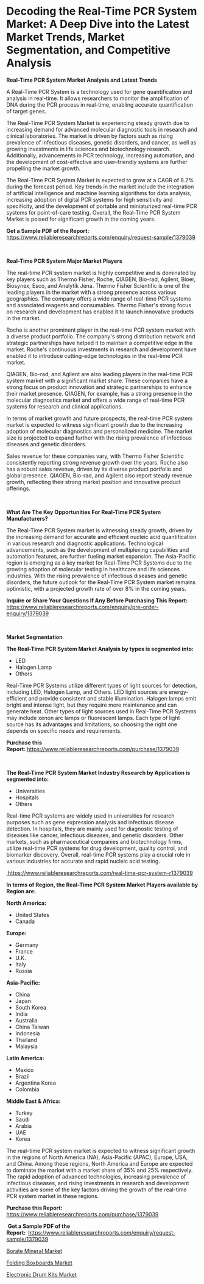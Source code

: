 <p><h1>Decoding the Real-Time PCR System Market: A Deep Dive into the Latest Market Trends, Market Segmentation, and Competitive Analysis</h1></p><p><strong>Real-Time PCR System Market Analysis and Latest Trends</strong></p>
<p><p>A Real-Time PCR System is a technology used for gene quantification and analysis in real-time. It allows researchers to monitor the amplification of DNA during the PCR process in real-time, enabling accurate quantification of target genes.</p><p>The Real-Time PCR System Market is experiencing steady growth due to increasing demand for advanced molecular diagnostic tools in research and clinical laboratories. The market is driven by factors such as rising prevalence of infectious diseases, genetic disorders, and cancer, as well as growing investments in life sciences and biotechnology research. Additionally, advancements in PCR technology, increasing automation, and the development of cost-effective and user-friendly systems are further propelling the market growth.</p><p>The Real-Time PCR System Market is expected to grow at a CAGR of 8.2% during the forecast period. Key trends in the market include the integration of artificial intelligence and machine learning algorithms for data analysis, increasing adoption of digital PCR systems for high sensitivity and specificity, and the development of portable and miniaturized real-time PCR systems for point-of-care testing. Overall, the Real-Time PCR System Market is poised for significant growth in the coming years.</p></p>
<p><strong>Get a Sample PDF of the Report:&nbsp;</strong> <a href="https://www.reliableresearchreports.com/enquiry/request-sample/1379039">https://www.reliableresearchreports.com/enquiry/request-sample/1379039</a></p>
<p>&nbsp;</p>
<p><strong>Real-Time PCR System Major Market Players</strong></p>
<p><p>The real-time PCR system market is highly competitive and is dominated by key players such as Thermo Fisher, Roche, QIAGEN, Bio-rad, Agilent, Bioer, Biosynex, Esco, and Analytik Jena. Thermo Fisher Scientific is one of the leading players in the market with a strong presence across various geographies. The company offers a wide range of real-time PCR systems and associated reagents and consumables. Thermo Fisher's strong focus on research and development has enabled it to launch innovative products in the market.</p><p>Roche is another prominent player in the real-time PCR system market with a diverse product portfolio. The company's strong distribution network and strategic partnerships have helped it to maintain a competitive edge in the market. Roche's continuous investments in research and development have enabled it to introduce cutting-edge technologies in the real-time PCR market.</p><p>QIAGEN, Bio-rad, and Agilent are also leading players in the real-time PCR system market with a significant market share. These companies have a strong focus on product innovation and strategic partnerships to enhance their market presence. QIAGEN, for example, has a strong presence in the molecular diagnostics market and offers a wide range of real-time PCR systems for research and clinical applications.</p><p>In terms of market growth and future prospects, the real-time PCR system market is expected to witness significant growth due to the increasing adoption of molecular diagnostics and personalized medicine. The market size is projected to expand further with the rising prevalence of infectious diseases and genetic disorders.</p><p>Sales revenue for these companies vary, with Thermo Fisher Scientific consistently reporting strong revenue growth over the years. Roche also has a robust sales revenue, driven by its diverse product portfolio and global presence. QIAGEN, Bio-rad, and Agilent also report steady revenue growth, reflecting their strong market position and innovative product offerings.</p></p>
<p>&nbsp;</p>
<p><strong>What Are The Key Opportunities For Real-Time PCR System Manufacturers?</strong></p>
<p><p>The Real-Time PCR System market is witnessing steady growth, driven by the increasing demand for accurate and efficient nucleic acid quantification in various research and diagnostic applications. Technological advancements, such as the development of multiplexing capabilities and automation features, are further fueling market expansion. The Asia-Pacific region is emerging as a key market for Real-Time PCR Systems due to the growing adoption of molecular testing in healthcare and life sciences industries. With the rising prevalence of infectious diseases and genetic disorders, the future outlook for the Real-Time PCR System market remains optimistic, with a projected growth rate of over 8% in the coming years.</p></p>
<p><strong>Inquire or Share Your Questions If Any Before Purchasing This Report:</strong> <a href="https://www.reliableresearchreports.com/enquiry/pre-order-enquiry/1379039">https://www.reliableresearchreports.com/enquiry/pre-order-enquiry/1379039</a></p>
<p>&nbsp;</p>
<p><strong>Market Segmentation</strong></p>
<p><strong>The Real-Time PCR System Market Analysis by types is segmented into:</strong></p>
<p><ul><li>LED</li><li>Halogen Lamp</li><li>Others</li></ul></p>
<p><p>Real-Time PCR Systems utilize different types of light sources for detection, including LED, Halogen Lamp, and Others. LED light sources are energy-efficient and provide consistent and stable illumination. Halogen lamps emit bright and intense light, but they require more maintenance and can generate heat. Other types of light sources used in Real-Time PCR Systems may include xenon arc lamps or fluorescent lamps. Each type of light source has its advantages and limitations, so choosing the right one depends on specific needs and requirements.</p></p>
<p><strong>Purchase this Report:&nbsp;</strong><a href="https://www.reliableresearchreports.com/purchase/1379039">https://www.reliableresearchreports.com/purchase/1379039</a></p>
<p>&nbsp;</p>
<p><strong>The Real-Time PCR System Market Industry Research by Application is segmented into:</strong></p>
<p><ul><li>Universities</li><li>Hospitals</li><li>Others</li></ul></p>
<p><p>Real-time PCR systems are widely used in universities for research purposes such as gene expression analysis and infectious disease detection. In hospitals, they are mainly used for diagnostic testing of diseases like cancer, infectious diseases, and genetic disorders. Other markets, such as pharmaceutical companies and biotechnology firms, utilize real-time PCR systems for drug development, quality control, and biomarker discovery. Overall, real-time PCR systems play a crucial role in various industries for accurate and rapid nucleic acid testing.</p></p>
<p><a href="https://www.reliableresearchreports.com/real-time-pcr-system-r1379039">&nbsp;https://www.reliableresearchreports.com/real-time-pcr-system-r1379039</a></p>
<p><strong>In terms of Region, the Real-Time PCR System Market Players available by Region are:</strong></p>
<p>
    <p> <strong> North America: </strong>
        <ul>
            <li>United States</li>
            <li>Canada</li>
        </ul>
        </p> 
    <p> <strong> Europe: </strong>
        <ul>
            <li>Germany</li>
            <li>France</li>
            <li>U.K.</li>
            <li>Italy</li>
            <li>Russia</li>
        </ul>
        </p> 
    <p> <strong> Asia-Pacific: </strong>
        <ul>
            <li>China</li>
            <li>Japan</li>
            <li>South Korea</li>
            <li>India</li>
            <li>Australia</li>
            <li>China Taiwan</li>
            <li>Indonesia</li>
            <li>Thailand</li>
            <li>Malaysia</li>
        </ul>
        </p> 
    <p> <strong> Latin America: </strong>
        <ul>
            <li>Mexico</li>
            <li>Brazil</li>
            <li>Argentina Korea</li>
            <li>Colombia</li>
        </ul>
        </p> 
    <p> <strong> Middle East & Africa: </strong>
        <ul>
            <li>Turkey</li>
            <li>Saudi</li>
            <li>Arabia</li>
            <li>UAE</li>
            <li>Korea</li>
        </ul>
    </p>
    </p>
<p><p>The real-time PCR system market is expected to witness significant growth in the regions of North America (NA), Asia-Pacific (APAC), Europe, USA, and China. Among these regions, North America and Europe are expected to dominate the market with a market share of 35% and 25% respectively. The rapid adoption of advanced technologies, increasing prevalence of infectious diseases, and rising investments in research and development activities are some of the key factors driving the growth of the real-time PCR system market in these regions.</p></p>
<p><strong>Purchase this Report: </strong><a href="https://www.reliableresearchreports.com/purchase/1379039">https://www.reliableresearchreports.com/purchase/1379039</a></p>
<p>&nbsp;<strong>Get a Sample PDF of the Report:&nbsp;&nbsp;</strong><a href="https://www.reliableresearchreports.com/enquiry/request-sample/1379039">https://www.reliableresearchreports.com/enquiry/request-sample/1379039</a></p>
<p><strong></strong></p>
<p><p><a href="https://issuu.com/reportprime-2/docs/borate-mineral-market-size-2030.pptx">Borate Mineral Market</a></p><p><a href="https://www.linkedin.com/pulse/folding-boxboards-market-comprehensive-report-its-share-amp-w2zte?trackingId=La1okreZJk4ICfvAtpEOYA%3D%3D">Folding Boxboards Market</a></p><p><a href="https://www.linkedin.com/pulse/electronic-drum-kits-market-outlook-industry-overview-forecast-pi0wc?trackingId=EtPcnwCqKABEbfLmGWZODQ%3D%3D">Electronic Drum Kits Market</a></p></p>